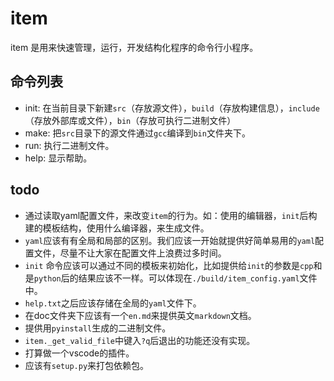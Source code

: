 item
===========================
item 是用来快速管理，运行，开发结构化程序的命令行小程序。

命令列表
---------------------------
- init: 在当前目录下新建`src`（存放源文件），`build`（存放构建信息），`include`（存放外部库或文件），`bin`（存放可执行二进制文件）
- make: 把`src`目录下的源文件通过`gcc`编译到`bin`文件夹下。
- run: 执行二进制文件。
- help: 显示帮助。

todo
---------------------------
- 通过读取yaml配置文件，来改变`item`的行为。如：使用的编辑器，`init`后构建的模板结构，使用什么编译器，来生成文件。
- `yaml`应该有有全局和局部的区别。我们应该一开始就提供好简单易用的`yaml`配置文件，尽量不让大家在配置文件上浪费过多时间。
- `init` 命令应该可以通过不同的模板来初始化，比如提供给`init`的参数是`cpp`和是`python`后的结果应该不一样。可以体现在`./build/item_config.yaml`文件中。
- `help.txt`之后应该存储在全局的`yaml`文件下。
- 在doc文件夹下应该有一个`en.md`来提供英文`markdown`文档。
- 提供用`pyinstall`生成的二进制文件。
- `item._get_valid_file`中键入`?q`后退出的功能还没有实现。
- 打算做一个vscode的插件。
- 应该有`setup.py`来打包依赖包。